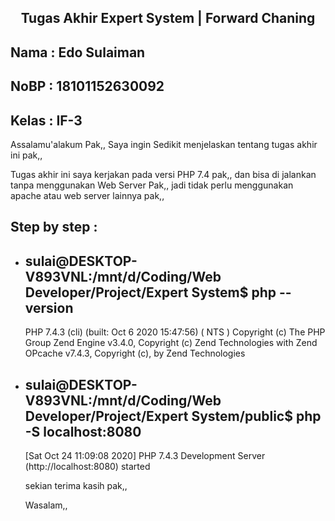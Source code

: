 <link rel="stylesheet" href="https://stackpath.bootstrapcdn.com/bootstrap/4.5.0/css/bootstrap.min.css"
integrity="sha384-9aIt2nRpC12Uk9gS9baDl411NQApFmC26EwAOH8WgZl5MYYxFfc+NcPb1dKGj7Sk" crossorigin="anonymous">

## <p align="center" class="font-weight-bolder">Tugas Akhir Expert System | Forward Chaning</p>

## Nama : Edo Sulaiman
## NoBP : 18101152630092
## Kelas : IF-3

Assalamu'alakum Pak,,
Saya ingin Sedikit menjelaskan tentang tugas akhir ini pak,,

Tugas akhir ini saya kerjakan pada versi PHP 7.4 pak,,
dan bisa di jalankan tanpa menggunakan Web Server Pak,,
jadi tidak perlu menggunakan apache atau web server lainnya pak,,

## Step by step :

- ## <span class="text-success">sulai@DESKTOP-V893VNL</span><span class="text-primary">:/mnt/d/Coding/Web Developer/Project/Expert System$</span> php --version
  PHP 7.4.3 (cli) (built: Oct 6 2020 15:47:56) ( NTS )
  Copyright (c) The PHP Group
  Zend Engine v3.4.0, Copyright (c) Zend Technologies
  with Zend OPcache v7.4.3, Copyright (c), by Zend Technologies

- ## <span class="text-success">sulai@DESKTOP-V893VNL</span><span class="text-primary">:/mnt/d/Coding/Web Developer/Project/Expert System/public$</span> php -S localhost:8080
  [Sat Oct 24 11:09:08 2020] PHP 7.4.3 Development Server (http://localhost:8080) started

  sekian terima kasih pak,,

  Wasalam,,
